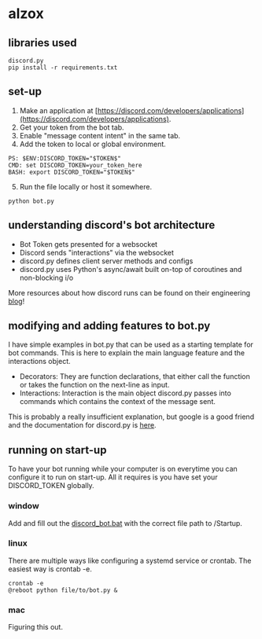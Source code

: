 # alzox 

## libraries used
```
discord.py
pip install -r requirements.txt
```

## set-up

1. Make an application at [https://discord.com/developers/applications](https://discord.com/developers/applications).
2. Get your token from the bot tab.
3. Enable "message content intent" in the same tab.
4. Add the token to local or global environment.
```
PS: $ENV:DISCORD_TOKEN="$TOKEN$"
CMD: set DISCORD_TOKEN=your_token_here
BASH: export DISCORD_TOKEN="$TOKEN$"
``` 
5. Run the file locally or host it somewhere.
```
python bot.py
```

## understanding discord's bot architecture

* Bot Token gets presented for a websocket
* Discord sends "interactions" via the websocket
* discord.py defines client server methods and configs
* discord.py uses Python's async/await built on-top of coroutines and non-blocking i/o

More resources about how discord runs can be found on their engineering [blog](https://discord.com/category/engineering)!

## modifying and adding features to bot.py

I have simple examples in bot.py that can be used as a starting template for bot commands. This is here to explain the main language feature and the interactions object.

* Decorators: They are function declarations, that either call the function or takes the function on the next-line as input.
* Interactions: Interaction is the main object discord.py passes into commands which contains the context of the message sent.

This is probably a really insufficient explanation, but google is a good friend and the documentation for discord.py is [here](https://discordpy-reborn.readthedocs.io/en/latest/index.html).

## running on start-up

To have your bot running while your computer is on everytime you can configure it to run on start-up. All it requires is you have set your DISCORD_TOKEN globally.

### window

Add and fill out the [discord_bot.bat]() with the correct file path to /Startup.

### linux 

There are multiple ways like configuring a systemd service or crontab. The easiest way is crontab -e.

```
crontab -e 
@reboot python file/to/bot.py &
```

### mac

Figuring this out.
